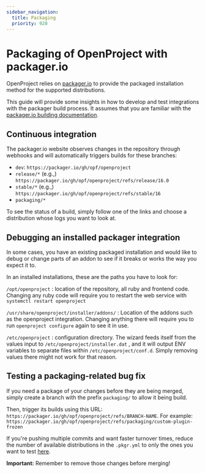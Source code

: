 ```yaml
---
sidebar_navigation:
  title: Packaging
  priority: 920
---
```


# Packaging of OpenProject with packager.io

OpenProject relies on [packager.io](https://packager.io) to provide the packaged installation method for the supported distributions.

This guide will provide some insights in how to develop and test integrations with the packager build process. It assumes that you are familiar with the [packager.io building documentation](https://github.com/crohr/pkgr/wiki).

## Continuous integration

The packager.io website observes changes in the repository through webhooks and will automatically triggers builds for these branches:

- `dev`: `https://packager.io/gh/opf/openproject`
- `release/*` (e.g.,) `https://packager.io/gh/opf/openproject/refs/release/16.0`
- `stable/*` (e.g.,) `https://packager.io/gh/opf/openproject/refs/stable/16`
- `packaging/*`

To see the status of a build, simply follow one of the links and choose a distribution whose logs you want to look at.

## Debugging an installed packager integration

In some cases, you have an existing packaged installation and would like to debug or change parts of an addon to see if it breaks or works the way you expect it to.

In an installed installations, these are the paths you have to look for:

`/opt/openproject` : location of the repository, all ruby and frontend code. Changing any ruby code will require you to restart the web service with `systemctl restart openproject`

`/usr/share/openproject/installer/addons/` : Location of the addons such as the openproject integration. Changing anything there will require you to run `openproject configure` again to see it in use.

`/etc/openproject` : configuration directory. The wizard feeds itself from the values input to `/etc/openproject/installer.dat` , and it will output ENV variables to separate files within `/etc/openproject/conf.d`. Simply removing values there might not work for that reason.

## Testing a packaging-related bug fix

If you need a package of your changes before they are being merged, simply create a branch with the prefix `packaging/` to allow it being build.

Then, trigger its builds using this URL: `https://packager.io/gh/opf/openproject/refs/BRANCH-NAME`. For example: `https://packager.io/gh/opf/openproject/refs/packaging/custom-plugin-frozen`

If you're pushing multiple commits and want faster turnover times, reduce the number of available distributions in the `.pkgr.yml` to only the ones you want to test [here](https://github.com/opf/openproject/blob/dev/.pkgr.yml).

**Important:** Remember to remove those changes before merging!
